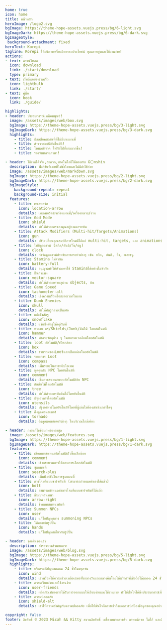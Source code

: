 ```yaml
---
home: true
icon: home
title: หน้าหลัก
heroImage: /logo2.svg
bgImage: https://theme-hope-assets.vuejs.press/bg/6-light.svg
bgImageDark: https://theme-hope-assets.vuejs.press/bg/6-dark.svg
bgImageStyle:
 background-attachment: fixed
heroText: Korepi
tagline: Korepi ให้บริการเครื่องมืออรรถประโยชน์ คุณภาพสูงและใช้งานง่าย!
actions:
- text: ดาวน์โหลด
  icon: download
  link: ./start/download
  type: primary
- text: เริ่มต้นอย่างรวดเร็ว
  icon: lightbulb
  link: ./start/
- text: คู่มือ
  icon: book
  link: ./guide/

highlights:
- header: ประสบการณ์เหนือมนุษย์!
  image: /assets/images/web/box.svg
  bgImage: https://theme-hope-assets.vuejs.press/bg/3-light.svg
  bgImageDark: https://theme-hope-assets.vuejs.press/bg/3-dark.svg
  highlights:
    - title: ปลดล็อคสถานที่ที่ไม่มีบนแผนที่
    - title: สำรวจสมบัติอัตโนมัติ!
    - title: โหมดสำรวจ โฟกัสไปที่เกมมากขึ้น!
    - title: รองรับหลายภาษา!

- header: ใช้งานได้จริง,สะดวก,เทคโนโลยีโต้ตอบกับ G⚪nshin
  description: ฟังก์ชันพิเศษที่ไม่ซ้ำใครและไม่มีค่าใช้จ่าย
  image: /assets/images/web/markdown.svg
  bgImage: https://theme-hope-assets.vuejs.press/bg/2-light.svg
  bgImageDark: https://theme-hope-assets.vuejs.press/bg/2-dark.svg
  bgImageStyle:
    background-repeat: repeat
    background-size: initial
  features:
    - title: เทเลพอร์ต
      icon: location-arrow
      details: เทเลพอร์ตระหว่างแผนที่/เครื่องหมาย/งาน
    - title: God Mode
      icon: shield
      details: ทำให้ตัวละครของคุณอยู่ยงคงกระพัน
    - title: Attack Modifiers (Multi-hit/Targets/Animations)
      icon: gun
      details: ปรับเปลี่ยนคุณสมบัติการโจมตีได้แก่ multi-hit, targets, และ animations
    - title: ไม่มีคูลดาวน์ (สกิล/อันติ/วิ่ง/ธนู)
      icon: clock
      details: กำจัดคูลดาวน์สำหรับการกระทำต่างๆ เช่น สกิล, อันติ, วิ่ง, และธนู
    - title: Stamina ไม่จำกัด
      icon: battery-full
      details: อนุญาตทำให้ตัวละครใช้ Staminaได้อย่างไม่จำกัด
    - title: ปีนกำแพง
      icon: vector-square
      details: ทำให้ตัวละครทะลุผ่าน objects, บิน
    - title: Game Speed
      icon: tachometer-alt
      details: เร่งความเร็วหรือชะลอเวลาในเกม
    - title: Dumb Enemies
      icon: skull
      details: ทำให้ศัตรูกลายเป็นเอ๋อ
    - title: แช่แข็งศัตรู
      icon: snowflake
      details: แช่แข็งศัตรูให้อยู่กับที่
    - title: ทำลาย แร่/Shields/Junk/ต้นไม้ โดยอัตโนมัติ
      icon: hammer
      details: ทำลายวัตถุต่าง ๆ ในสภาพแวดล้อมโดยอัตโนมัติ
    - title: loot อัตโนมัติ/เปิดกล่อง
      icon: box
      details: รวบรวมของLootและเปิดกล่องโดยอัตโนมัติ
    - title: ระยะการ Loot
      icon: compass
      details: เพิ่มระยะในการหยิบไอเทม
    - title: พูดคุยกับ NPC โดยอัตโนมัติ
      icon: comment
      details: เริ่มการสนทนาแบบอัตโนมัติกับ NPC
    - title: ตัดต้นไม้โดยอัตโนมัติ
      icon: tree
      details: ทำให้ตัวละครตัดต้นไม้โดยอัตโนมัติ
    - title: ปรุงอาหารโดยอัตโนมัติ
      icon: utensils
      details: ปรุงอาหารโดยอัตโนมัติโดยที่ผู้เล่นไม่ต้องดำเนินการใดๆ
    - title: ดึงดูดมอนสเตอร์
      icon: tornado
      details: ดึงดูดมอนสเตอร์ต่างๆ ในบริเวณใกล้เคียง

- header: การแก้ไขข้อบกพร่องล่าสุด
  image: /assets/images/web/features.svg
  bgImage: https://theme-hope-assets.vuejs.press/bg/1-light.svg
  bgImageDark: https://theme-hope-assets.vuejs.press/bg/1-dark.svg
  features:
    - title: เลือกบทสนทนาอัตโนมัติเร็วขึ้นเล็กน้อย
      icon: comment
      details: เร่งกระบวนการโต้ตอบการเลือกอัตโนมัติ
    - title: ซูมแผนที่
      icon: search-plus
      details: เพิ่มฟังก์ชันในการซูมแผนที่
    - title: การโจมตีแบบชาร์จทันที (สามารถกำหนดค่าเองได้แล้ว)
      icon: bolt
      details: สามารถกำหนดค่าการโจมตีแบบชาร์จทันทีได้แล้ว
    - title: ข้ามบทสนทนา
      icon: arrow-right
      details: ข้ามบทสนทนาทันที
    - title: Summon NPCs
      icon: user
      details: แก้ไขปัญหาการ summoning NPCs
    - title: โต้ตอบกับรูปปั้น
      icon: hands
      details: แก้ไขปัญหาเกี่ยวกับรูปปั้น

- header: จุดเด่นของเรา
  description: สำรวจบางส่วนของเรา
  image: /assets/images/web/blog.svg
  bgImage: https://theme-hope-assets.vuejs.press/bg/5-light.svg
  bgImageDark: https://theme-hope-assets.vuejs.press/bg/5-dark.svg
  highlights:
    - title: บริการแก้ปัญหาตลอด 24 ชั่วโมงทุกวัน
      icon: wind
      details: เราพร้อมให้ความช่วยเหลือเสมอทั้งกลางวันและกลางคืนโดยให้บริการที่เชื่อถือได้ตลอด 24 ชั่วโมงทุกวัน
    - title: ความเรียบง่ายและใช้งานง่าย
      icon: user-friends
      details: ผลิตภัณฑ์ของเราได้รับการออกแบบให้เรียบง่ายและใช้งานง่าย ทำให้มั่นใจได้ถึงประสบการณ์ที่เป็นมิตรต่อผู้ใช้และสะดวกสบาย
    - title: ความปลอดภัย
      icon: shield-alt
      details: เราให้ความสำคัญกับความปลอดภัย เพื่อให้มั่นใจถึงการเข้าถึงและการปกป้องข้อมูลของคุณอย่างปลอดภัย

copyright: false
footer: ลิขสิทธิ์ © 2023 Micah && Kitty สงวนลิขสิทธิ์ เครื่องหมายการค้า ภาพหน้าจอ โลโก้ และลิขสิทธิ์อื่นๆ ทั้งหมดเป็นทรัพย์สินของเจ้าของที่เกี่ยวข้อง <br>แปลภาษาโดย ShikiYuri
---
```

